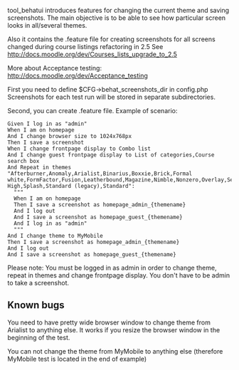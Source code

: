 tool_behatui introduces features for changing the current theme and saving screenshots.
The main objective is to be able to see how particular screen looks in all/several themes.

Also it contains the .feature file for creating screenshots for all screens changed
during course listings refactoring in 2.5
See http://docs.moodle.org/dev/Courses_lists_upgrade_to_2.5

More about Acceptance testing: http://docs.moodle.org/dev/Acceptance_testing

First you need to define $CFG->behat_screenshots_dir in config.php
Screenshots for each test run will be stored in separate subdirectories.

Second, you can create .feature file. Example of scenario:

    Given I log in as "admin"
    When I am on homepage
    And I change browser size to 1024x768px
    Then I save a screenshot
    When I change frontpage display to Combo list
    And I change guest frontpage display to List of categories,Course search box
    And Repeat in themes "Afterburner,Anomaly,Arialist,Binarius,Boxxie,Brick,Formal white,FormFactor,Fusion,Leatherbound,Magazine,Nimble,Nonzero,Overlay,Serenity,Simple,Sky High,Splash,Standard (legacy),Standard":
      """
      When I am on homepage
      Then I save a screenshot as homepage_admin_{themename}
      And I log out
      And I save a screenshot as homepage_guest_{themename}
      And I log in as "admin"
      """
    And I change theme to MyMobile
    Then I save a screenshot as homepage_admin_{themename}
    And I log out
    And I save a screenshot as homepage_guest_{themename}

Please note:
You must be logged in as admin in order to change theme, repeat in themes and
change frontpage display. You don't have to be admin to take a screenshot.



Known bugs
----------

You need to have pretty wide browser window to change theme from Arialist to anything else.
It works if you resize the browser window in the beginning of the test.

You can not change the theme from MyMobile to anything else (therefore MyMobile test is
located in the end of example)